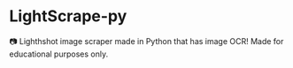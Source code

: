 # LightScrape-py
 📷 Lighthshot image scraper made in Python that has image OCR! Made for educational purposes only.
